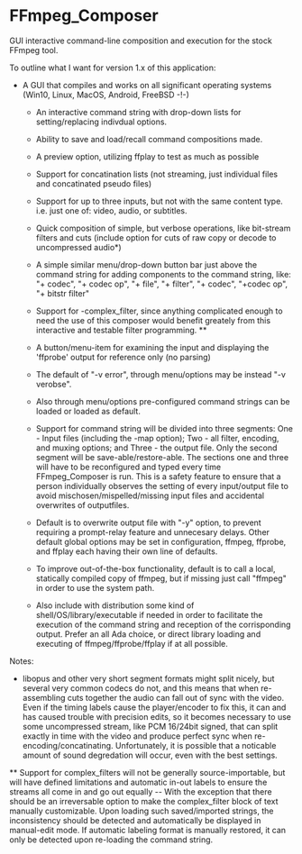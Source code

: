 # FFmpeg_Composer
GUI interactive command-line composition and execution for the stock FFmpeg tool.

To outline what I want for version 1.x of this application:

  - A GUI that compiles and works on all significant operating systems (Win10, Linux, MacOS, Android, FreeBSD -!-) 
    
    - An interactive command string with drop-down lists for setting/replacing indivdual options.
    
    - Ability to save and load/recall command compositions made.
    
    - A preview option, utilizing ffplay to test as much as possible
    
    - Support for concatination lists (not streaming, just individual files and concatinated pseudo files)
    
    - Support for up to three inputs, but not with the same content type. i.e. just one of: video, audio, or subtitles.
    
    - Quick composition of simple, but verbose operations, like bit-stream filters and cuts (include option for cuts of raw copy or decode to uncompressed audio*)
    
    - A simple similar menu/drop-down button bar just above the command string for adding components to the command string, like: "+&nbsp;codec", "+ codec op", "+ file", "+ filter", "+ codec", "+codec op", "+ bitstr filter"
    
    - Support for -complex_filter, since anything complicated enough to need the use of this composer would benefit greately from this interactive and testable filter programming. **
    
    - A button/menu-item for examining the input and displaying the 'ffprobe' output for reference only (no parsing)
    
    - The default of "-v error", through menu/options may be instead "-v verobse".
    
    - Also through menu/options pre-configured command strings can be loaded or loaded as default.
    
    - Support for command string will be divided into three segments: One - Input files (including the -map option); Two - all filter, encoding, and muxing options; and Three - the output file.  Only the second segment will be save-able/restore-able.  The sections one and three will have to be reconfigured and typed every time FFmpeg_Composer is run.  This is a safety feature to ensure that a person individually observes the setting of every input/output file to avoid mischosen/mispelled/missing input files and accidental overwrites of outputfiles.
    
    - Default is to overwrite output file with "-y" option, to prevent requiring a prompt-relay feature and unnecesary delays.  Other default global options may be set in configuration, ffmpeg, ffprobe, and ffplay each having their own line of defaults.
    
    - To improve out-of-the-box functionality, default is to call a local, statically compiled copy of ffmpeg, but if missing just call "ffmpeg" in order to use the system path.
    
    - Also include with distribution some kind of shell/OS/library/executable if needed in order to facilitate the execution of the command string and reception of the corrisponding output.  Prefer an all Ada choice, or direct library loading and executing of ffmpeg/ffprobe/ffplay if at all possible.
    
Notes:

  * libopus and other very short segment formats might split nicely, but several very common codecs do not, and this means that when re-assembling cuts together the audio can fall out of sync with the video.  Even if the timing labels cause the player/encoder to fix
this, it can and has caused trouble with precision edits, so it becomes necessary to use some uncompressed stream, like PCM 16/24bit signed, that can split exactly in time with the video and produce perfect sync when re-encoding/concatinating.  Unfortunately, it is possible that a noticable amount of sound degredation will occur, even with the best settings.

  ** Support for complex_filters will not be generally source-importable, but will have defined limitations and automatic in-out labels to ensure the streams all come in and go out equally -- With the exception that there should be an irreversable option to make the complex_filter block of text manually customizable. Upon loading such saved/imported strings, the inconsistency should be detected and automatically be displayed in manual-edit mode.  If automatic labeling format is manually restored, it can only be detected upon re-loading the command string.
